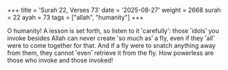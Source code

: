 +++
title = 'Surah 22, Verses 73'
date = '2025-08-27'
weight = 2668
surah = 22
ayah = 73
tags = ["allah", "humanity"]
+++

O humanity! A lesson is set forth, so listen to it ˹carefully˺: those ˹idols˺ you invoke besides Allah can never create ˹so much as˺ a fly, even if they ˹all˺ were to come together for that. And if a fly were to snatch anything away from them, they cannot ˹even˺ retrieve it from the fly. How powerless are those who invoke and those invoked!